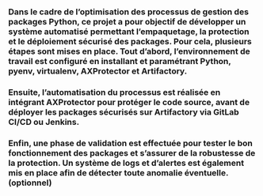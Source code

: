 ### Dans le cadre de l’optimisation des processus de gestion des packages Python, ce projet a pour objectif de développer un système automatisé permettant l’empaquetage, la protection et le déploiement sécurisé des packages. Pour cela, plusieurs étapes sont mises en place. Tout d’abord, l’environnement de travail est configuré en installant et paramétrant Python, pyenv, virtualenv, AXProtector et Artifactory. 
### Ensuite, l’automatisation du processus est réalisée en intégrant AXProtector pour protéger le code source, avant de déployer les packages sécurisés sur Artifactory via GitLab CI/CD ou Jenkins. 
### Enfin, une phase de validation est effectuée pour tester le bon fonctionnement des packages et s’assurer de la robustesse de la protection. Un système de logs et d’alertes est également mis en place afin de détecter toute anomalie éventuelle.(optionnel)
###
